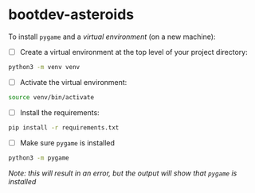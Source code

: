 # bootdev-asteroids

To install `pygame` and a *virtual environment* (on a new machine):

- [ ] Create a virtual environment at the top level of your project directory:
```bash
python3 -m venv venv
```

- [ ] Activate the virtual environment:
```bash
source venv/bin/activate
```

- [ ] Install the requirements:
```bash
pip install -r requirements.txt
```

- [ ] Make sure `pygame` is installed
```bash
python3 -m pygame
```
*Note: this will result in an error, but the output will show that `pygame` is installed*
